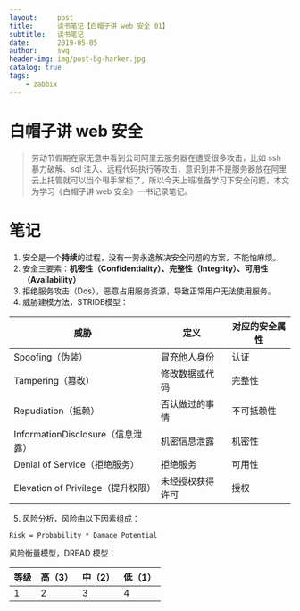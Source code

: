 ```yaml
---
layout:     post
title:      读书笔记【白帽子讲 web 安全 01】
subtitle:   读书笔记
date:       2019-05-05
author:     swq
header-img: img/post-bg-harker.jpg
catalog: true
tags:
    - zabbix
---
```




# 白帽子讲 web 安全
> 劳动节假期在家无意中看到公司阿里云服务器在遭受很多攻击，比如 ssh 暴力破解、sql 注入、远程代码执行等攻击，意识到并不是服务器放在阿里云上托管就可以当个甩手掌柜了，所以今天上班准备学习下安全问题，本文为学习《白帽子讲 web 安全》一书记录笔记。

# 笔记
1. 安全是一个**持续**的过程，没有一劳永逸解决安全问题的方案，不能怕麻烦。
2. 安全三要素：**机密性（Confidentiality）、完整性（Integrity）、可用性（Availability）**
3. 拒绝服务攻击（Dos），恶意占用服务资源，导致正常用户无法使用服务。
4. 威胁建模方法，STRIDE模型：

| 威胁 | 定义 | 对应的安全属性 |
| ------ | ------ | ------ |
| Spoofing（伪装） | 冒充他人身份 | 认证 |
| Tampering（篡改） | 修改数据或代码 | 完整性 |
| Repudiation（抵赖） | 否认做过的事情 | 不可抵赖性 |
| InformationDisclosure（信息泄露） | 机密信息泄露 | 机密性 |
| Denial of Service（拒绝服务） | 拒绝服务 | 可用性 |
| Elevation of Privilege（提升权限） | 未经授权获得许可 | 授权 |
5. 风险分析，风险由以下因素组成：

```
Risk = Probability * Damage Potential
```
风险衡量模型，DREAD 模型：

| 等级 | 高（3） | 中（2） | 低（1） |
| ------ | ------ | ------ |------ |
|  1|2  |  3|4|
